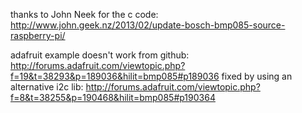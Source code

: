 
thanks to John Neek for the c code:
http://www.john.geek.nz/2013/02/update-bosch-bmp085-source-raspberry-pi/

adafruit example doesn't work from github: 
http://forums.adafruit.com/viewtopic.php?f=19&t=38293&p=189036&hilit=bmp085#p189036
fixed by using an alternative i2c lib:
http://forums.adafruit.com/viewtopic.php?f=8&t=38255&p=190468&hilit=bmp085#p190364
